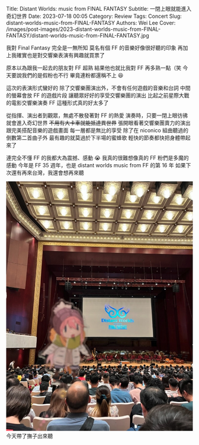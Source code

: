 Title: Distant Worlds: music from FINAL FANTASY
Subtitle: 一閉上眼就能進入奇幻世界
Date: 2023-07-18 00:05
Category: Review
Tags: Concert
Slug: distant-worlds-music-from-FINAL-FANTASY
Authors: Wei Lee
Cover: /images/post-images/2023-distant-worlds-music-from-FINAL-FANTASY/distant-worlds-music-from-FINAL-FANTASY.jpg

我對 Final Fantasy 完全是一無所知
莫名有個 FF 的音樂好像很好聽的印象
再加上我確實也是對交響樂表演有興趣就買票了

<!--more-->

原本以為跟我一起去的朋友對 FF 超熟
結果他也就比我對 FF 再多熟一點（笑
今天要說我們的是假粉也不行
畢竟連粉都還稱不上 😆

這次的表演形式蠻好的
除了交響樂團演出外，不會有任何遊戲的音樂和台詞
中間的螢幕會放 FF 的遊戲片段
讓聽眾好好的享受交響樂團的演出
比起之前星際大戰的電影交響樂演奏
FF 這種形式真的好太多了

從指揮、演出者到觀眾，無處不散發著對 FF 的熱愛
演奏時，只要一閉上眼彷彿就會進入奇幻世界
~~不用有大卡車就能抵達異世界~~
張開眼看著交響樂團賣力的演出跟完美搭配音樂的遊戲畫面
每一層都是無比的享受
除了在 niconico 組曲聽過的倒數第二首曲子外
最有趣的就莫過於下半場的蜜蜂歌
輕快的節奏都快把身體帶起來了

連完全不懂 FF 的我都大為震撼、感動 😭
我真的很難想像真的 FF 粉們是多魔的感動
今年是 FF 35 週年，也是 distant worlds music from FF 的第 16 年
如果下次還有再來台灣，我還會想再來聽

![FINAL-FANTASY](/images/post-images/2023-distant-worlds-music-from-FINAL-FANTASY/distant-worlds-music-from-FINAL-FANTASY.jpg)
今天帶了撫子出來聽
